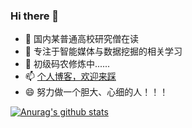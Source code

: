 ### Hi there 👋


- 🔭 国内某普通高校研究僧在读
- 🌱 专注于智能媒体与数据挖掘的相关学习
- 👯 初级码农修炼中......
- 📫 [个人博客，欢迎来踩]()
- 😄 努力做一个胆大、心细的人！！！

[![Anurag's github stats](https://github-readme-stats.vercel.app/api?username=wnxy)](https://github.com/anuraghazra/github-readme-stats)

<!--
**wnxy/wnxy** is a ✨ _special_ ✨ repository because its `README.md` (this file) appears on your GitHub profile.

Here are some ideas to get you started:

- 🔭 I’m currently working on ...
- 🌱 I’m currently learning ...
- 👯 I’m looking to collaborate on ...
- 🤔 I’m looking for help with ...
- 💬 Ask me about ...
- 📫 How to reach me: ...
- 😄 Pronouns: ...
- ⚡ Fun fact: ...
-->
